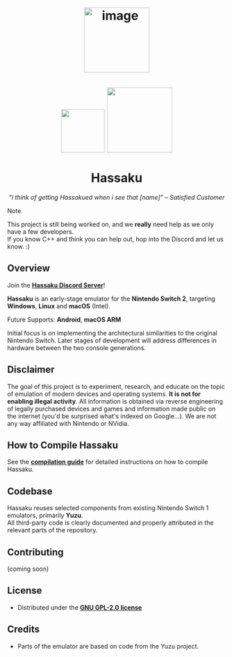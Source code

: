 <h1 align="center">
<img width="150" height="150" alt="image" src="https://github.com/user-attachments/assets/68ca4267-fdce-44f1-ba3e-731cdeeb8edd" />
  <br><br>
  <img src="https://img.shields.io/github/stars/Hassaku-emu/Hassaku" width="100">
  <a href="https://github.com/Hassaku-emu/Hassaku/actions?query=branch%3Amain">
    <img src="https://img.shields.io/badge/Latest Builds-Here-aa00aa.svg" width="150">
  </a>
  <br><br>
  Hassaku
</h1>

<p align="center"><em>“i think of getting Hassakued when i see that [name]” – Satisfied Customer</em></p>


> [!NOTE]
> This project is still being worked on, and we **really** need help as we only have a few developers.   
> If you know C++ and think you can help out, hop into the Discord and let us know. :)

## Overview

Join the [**Hassaku Discord Server**](https://discord.gg/aMmTmKsVC7)!

**Hassaku** is an early-stage emulator for the **Nintendo Switch 2**, targeting **Windows**, **Linux** and **macOS** (Intel).

Future Supports: **Android**, **macOS ARM**


Initial focus is on implementing the architectural similarities to the original Nintendo Switch. Later stages of development will address differences in hardware between the two console generations.

## Disclaimer

The goal of this project is to experiment, research, and educate on the topic
of emulation of modern devices and operating systems. **It is not for enabling
illegal activity**. All information is obtained via reverse engineering of
legally purchased devices and games and information made public on the internet
(you'd be surprised what's indexed on Google...). We are not any way affiliated
with Nintendo or NVidia.


## How to Compile Hassaku

See the [**compilation guide**](/resources/docs/compguide.md) for detailed instructions on how to compile Hassaku.


## Codebase

Hassaku reuses selected components from existing Nintendo Switch 1 emulators, primarily **Yuzu**.  
All third-party code is clearly documented and properly attributed in the relevant parts of the repository.


## Contributing

(coming soon)


## License

- Distributed under the [**GNU GPL-2.0 license**](https://github.com/Hassaku-emu/Hassaku/blob/main/LICENSE)


## Credits

- Parts of the emulator are based on code from the Yuzu project.
